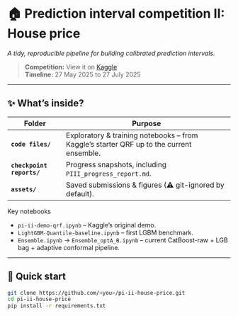# 🏠 Prediction interval competition II: House price
*A tidy, reproducible pipeline for building calibrated prediction intervals.*

> **Competition:** View it on <a href="https://www.kaggle.com/competitions/prediction-interval-competition-ii-house-price/overview">Kaggle</a>  
> **Timeline:** 27 May 2025 to 27 July 2025
---

## ✨ What’s inside?

| Folder | Purpose |
|--------|---------|
| **`code files/`** | Exploratory & training notebooks – from Kaggle’s starter QRF up to the current ensemble. |
| **`checkpoint reports/`** | Progress snapshots, including `PIII_progress_report.md`. |
| **`assets/`** | Saved submissions & figures (⚠ git-ignored by default). |

Key notebooks  
- `pi-ii-demo-qrf.ipynb` – Kaggle’s original demo.  
- `LightGBM-Quantile-baseline.ipynb` – first LGBM benchmark.  
- `Ensemble.ipynb` → `Ensemble_optA_B.ipynb` – current CatBoost-raw + LGB bag + adaptive conformal pipeline.

---

## 🚀 Quick start

```bash
git clone https://github.com/<you>/pi-ii-house-price.git
cd pi-ii-house-price
pip install -r requirements.txt
